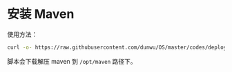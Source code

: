 # 安装 Maven

使用方法：

```sh
curl -o- https://raw.githubusercontent.com/dunwu/OS/master/codes/deploy/tool/maven/install-maven3.sh | bash
```

脚本会下载解压 maven 到 `/opt/maven` 路径下。
